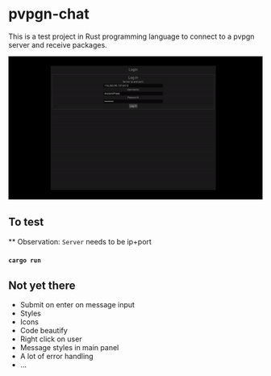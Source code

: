 # pvpgn-chat

This is a test project in Rust programming language to connect to a pvpgn server and receive packages.

![](demo.gif)

## To test

** Observation: `Server` needs to be ip+port

#### `cargo run`

## Not yet there
* Submit on enter on message input
* Styles
* Icons
* Code beautify
* Right click on user
* Message styles in main panel
* A lot of error handling
* ...
